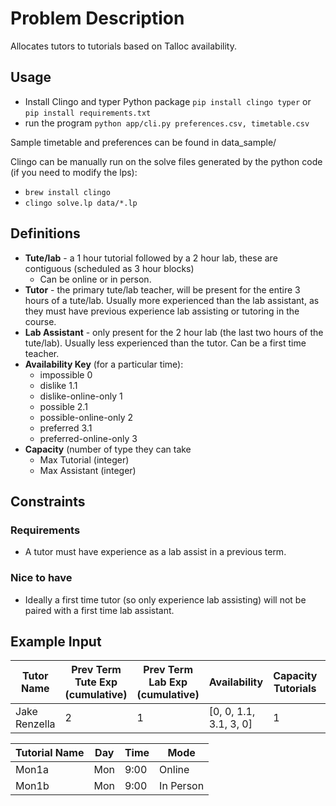 # Problem Description
Allocates tutors to tutorials based on Talloc availability.

## Usage
- Install Clingo and typer Python package `pip install clingo typer` or `pip install requirements.txt`
- run the program `python app/cli.py preferences.csv, timetable.csv`

Sample timetable and preferences can be found in data_sample/

Clingo can be manually run on the solve files generated by the python code (if you need to modify the lps):
- `brew install clingo`
- `clingo solve.lp data/*.lp`

## Definitions

- **Tute/lab** - a 1 hour tutorial followed by a 2 hour lab, these are contiguous (scheduled as 3 hour blocks)
  - Can be online or in person.
- **Tutor** - the primary tute/lab teacher, will be present for the entire 3 hours of a tute/lab. Usually more experienced than the lab assistant, as they must have previous experience lab assisting or tutoring in the course.
- **Lab Assistant** - only present for the 2 hour lab (the last two hours of the tute/lab). Usually less experienced than the tutor. Can be a first time teacher.
- **Availability Key** (for a particular time):
  - impossible 0
  - dislike 1.1
  - dislike-online-only 1
  - possible 2.1
  - possible-online-only 2
  - preferred 3.1
  - preferred-online-only 3
- **Capacity** (number of type they can take
  - Max Tutorial (integer)
  - Max Assistant (integer)

## Constraints

### Requirements

- A tutor must have experience as a lab assist in a previous term.

### Nice to have

- Ideally a first time tutor (so only experience lab assisting) will not be paired with a first time lab assistant.

## Example Input

| Tutor Name    | Prev Term Tute Exp (cumulative) | Prev Term Lab Exp (cumulative) | Availability           | Capacity Tutorials | Capacity Assistant | Prefer Tutorial |
| ------------- | ------------------ | ------------------ | ---------------------- | ------------------ | ------------------ | --------------- |
| Jake Renzella | 2                  | 1                  | [0, 0, 1.1, 3.1, 3, 0] | 1                  | 1                  | Y               |

| Tutorial Name | Day | Time | Mode      |
| ------------- | --- | ---- | --------- |
| Mon1a         | Mon | 9:00 | Online    |
| Mon1b         | Mon | 9:00 | In Person |


